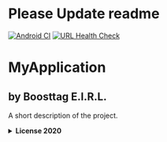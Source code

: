 # Please Update readme
[![Android CI](https://github.com/contactBoostTag/MyApplication/workflows/Android%20CI/badge.svg)](https://github.com/contactBoostTag/MyApplication/actions?query=workflow%3A%22Android+CI%22)
[![URL Health Check](https://github.com/contactBoostTag/MyApplication/workflows/URL%20Health%20Check/badge.svg)](https://github.com/contactBoostTag/MyApplication/actions?query=workflow%3A%22URL+Health+Check%22)
# MyApplication
## by Boosttag E.I.R.L.

A short description of the project.

<details>
  <summary> <b> License 2020 </b> </summary>
- MIT. See the LICENSE file for the copyright notice.
</details>
